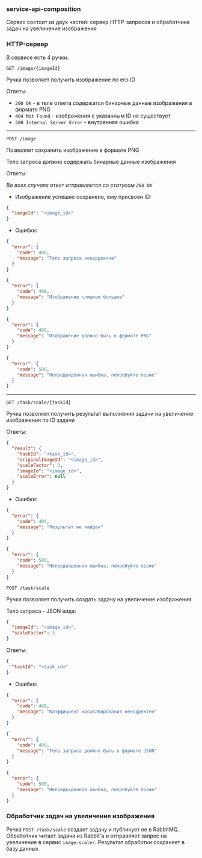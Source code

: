 ### service-api-composition

Сервис состоит из двух частей: сервер HTTP-запросов и обработчика задач на увеличение изображения

### HTTP-сервер

В сервисе есть 4 ручки.

```
GET /image/{imageId}
```

Ручка позволяет получить изображение по его ID

Ответы:

- `200 OK` - в теле ответа содержатся бинарные данные изображения в формате PNG
- `404 Not Found` - изображения с указанным ID не существует
- `500 Internal Server Error` - внутренняя ошибка

---

```
POST /image
```

Позволяет сохранить изображение в формате PNG

Тело запроса должно содержать бинарные данные изображения

Ответы:

_Во всех случаях ответ отправляется со статусом `200 OK`_

* Изображение успешно сохранено, ему присвоен ID:

```json
{
  "imageId": "<image_id>"
}
```

* Ошибки:

```json
{
  "error": {
    "code": 400,
    "message": "Тело запроса некорректно"
  }
}
```

```json
{
  "error": {
    "code": 400,
    "message": "Изображение слишком большое"
  }
}
```

```json
{
  "error": {
    "code": 400,
    "message": "Изображение должно быть в формате PNG"
  }
}
```

```json
{
  "error": {
    "code": 500,
    "message": "Непредвиденная ошибка, попробуйте позже"
  }
}
```

---

```
GET /task/scale/{taskId}
```

Ручка позволяет получить результат выполнения задачи на увеличение
изображения по ID задачи

Ответы:

```json
{
  "result": {
    "taskId": "<task_id>",
    "originalImageId": "<image_id>",
    "scaleFactor": 3,
    "imageId": "<image_id>",
    "scaleError": null
  }
}
```

* Ошибки:

```json
{
  "error": {
    "code": 404,
    "message": "Результат не найден"
  }
}
```

```json
{
  "error": {
    "code": 500,
    "message": "Непредвиденная ошибка, попробуйте позже"
  }
}
```

```
POST /task/scale
```

Ручка позволяет получить создать задачу на увеличение
изображения

Тело запроса - JSON вида:

```json
{
  "imageId": "<image_id>",
  "scaleFactor": 3
}
```

Ответы:

```json
{
  "taskId": "<task_id>"
}
```

* Ошибки:

```json
{
  "error": {
    "code": 400,
    "message": "Коэффициент масштабирования некорректен"
  }
}
```

```json
{
  "error": {
    "code": 400,
    "message": "Тело запроса должно быть в формате JSON"
  }
}
```

```json
{
  "error": {
    "code": 500,
    "message": "Непредвиденная ошибка, попробуйте позже"
  }
}
```

### Обработчик задач на увеличение изображения

Ручка `POST /task/scale` создает задачу и публикует ее в RabbitMQ. 
Обработчик читает задачи из Rabbit'а и отправляет запрос
на увеличение в сервис `image-scaler`. Результат обработки
сохраняет в базу данных

